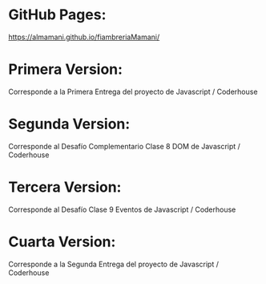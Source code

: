 # GitHub Pages:

https://almamani.github.io/fiambreriaMamani/

# Primera Version:

Corresponde a la Primera Entrega del proyecto de Javascript / Coderhouse

# Segunda Version:

Corresponde al Desafío Complementario Clase 8 DOM de Javascript / Coderhouse

# Tercera Version:

Corresponde al Desafío Clase 9 Eventos de Javascript / Coderhouse

# Cuarta Version:

Corresponde a la Segunda Entrega del proyecto de Javascript / Coderhouse

